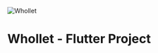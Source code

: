 ![Whollet](https://user-images.githubusercontent.com/67272597/132977990-8032d79a-1720-432f-b58b-b3d5b5b36738.png)

 # Whollet - Flutter Project
